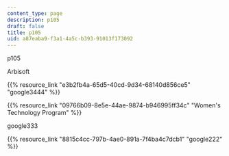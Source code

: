 ```yaml
---
content_type: page
description: p105
draft: false
title: p105
uid: a87eaba9-f3a1-4a5c-b393-91013f173092
---
```

p105

Arbisoft

{{% resource_link "e3b2fb4a-65d5-40cd-9d34-68140d856ce5" "google3444" %}}

{{% resource_link "09766b09-8e5e-44ae-9874-b946995ff34c" "Women's Technology Program" %}}

google333

{{% resource_link "8815c4cc-797b-4ae0-891a-7f4ba4c7dcb1" "google222" %}}